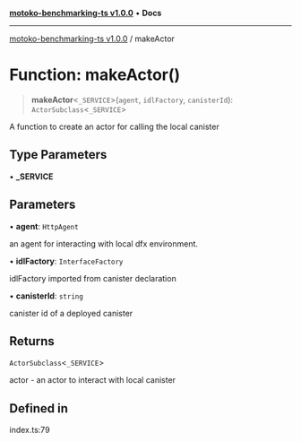 [**motoko-benchmarking-ts v1.0.0**](../README.md) • **Docs**

***

[motoko-benchmarking-ts v1.0.0](../README.md) / makeActor

# Function: makeActor()

> **makeActor**\<`_SERVICE`\>(`agent`, `idlFactory`, `canisterId`): `ActorSubclass`\<`_SERVICE`\>

A function to create an actor for calling the local canister

## Type Parameters

• **_SERVICE**

## Parameters

• **agent**: `HttpAgent`

an agent for interacting with local dfx environment.

• **idlFactory**: `InterfaceFactory`

idlFactory imported from canister declaration

• **canisterId**: `string`

canister id of a deployed canister

## Returns

`ActorSubclass`\<`_SERVICE`\>

actor - an actor to interact with local canister

## Defined in

index.ts:79
